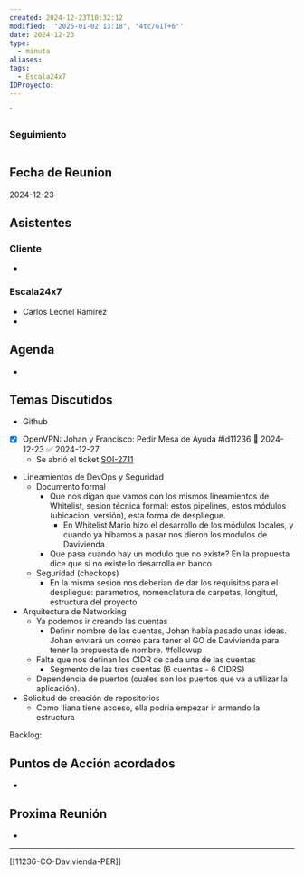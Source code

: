 ```yaml
---
created: 2024-12-23T10:32:12
modified: '"2025-01-02 13:18", "4tc/G1T+6"'
date: 2024-12-23
type:
  - minuta
aliases: 
tags:
  - Escala24x7
IDProyecto: 
---
```


`

### Seguimiento

```task

```
## Fecha de Reunion
2024-12-23

## Asistentes

### Cliente
* 
### Escala24x7
- Carlos Leonel Ramírez
-  

## Agenda
* 
## Temas Discutidos
* Github
* [x] OpenVPN: Johan y Francisco: Pedir Mesa de Ayuda #id11236 📅 2024-12-23 ✅ 2024-12-27
	* Se abrió el ticket [SOI-2711](https://escala24x7.atlassian.net/browse/SOI-2711)
* Lineamientos de DevOps y Seguridad
	* Documento formal
		* Que nos digan que vamos con los mismos lineamientos de Whitelist, sesion técnica formal: estos pipelines, estos módulos (ubicacion, versión), esta forma de despliegue.
			* En Whitelist Mario hizo el desarrollo de los módulos locales, y cuando ya hibamos a pasar nos dieron los modulos de Davivienda
		* Que pasa cuando hay un modulo que no existe? En la propuesta dice que si no existe lo desarrolla en banco
	* Seguridad (checkops)
		* En la misma sesion nos deberian de dar los requisitos para el despliegue: parametros, nomenclatura de carpetas, longitud,  estructura del proyecto
* Arquitectura de Networking
	* Ya podemos ir creando las cuentas
		* Definir nombre de las cuentas, Johan había pasado unas ideas. Johan enviará un correo para tener el GO de Davivienda para tener la propuesta de nombre. #followup
	* Falta que nos definan los CIDR de cada una de las cuentas
		* Segmento de las tres cuentas (6 cuentas - 6 CIDRS)
	* Dependencia de puertos (cuales son los puertos que va a utilizar la aplicación).
* Solicitud de creación de repositorios
	* Como Iliana tiene acceso, ella podria empezar ir armando la estructura


Backlog:


## Puntos de Acción acordados
- 

## Proxima Reunión
*   

---
[[11236-CO-Davivienda-PER]]